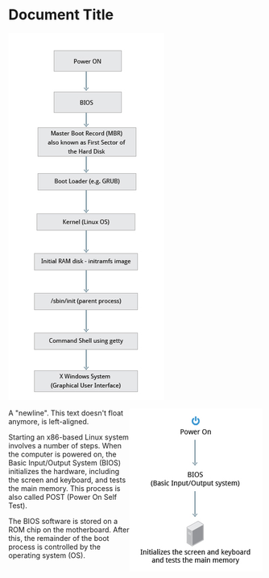 # Document Title

![](./boot-process.jpg)



<img src="./bios.jpg" align="right"/>

A "newline". This text doesn't float anymore, is left-aligned.

Starting an x86-based Linux system involves a number of steps. When the computer is powered on, the Basic Input/Output System (BIOS) initializes the hardware, including the screen and keyboard, and tests the main memory. This process is also called POST (Power On Self Test).

The BIOS software is stored on a ROM chip on the motherboard. After this, the remainder of the boot process is controlled by the operating system (OS).

<br clear="left"/>
